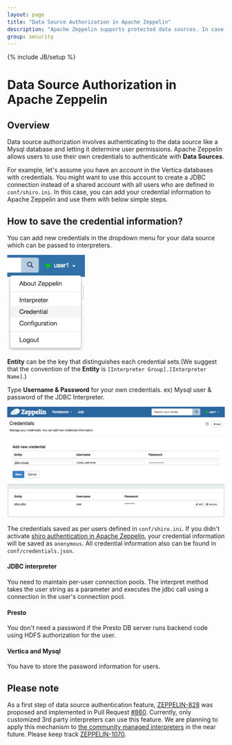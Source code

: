 ```yaml
---
layout: page
title: "Data Source Authorization in Apache Zeppelin"
description: "Apache Zeppelin supports protected data sources. In case of a MySql database, every users can set up their own credentials to access it."
group: security
---
```

<!--
Licensed under the Apache License, Version 2.0 (the "License");
you may not use this file except in compliance with the License.
You may obtain a copy of the License at

http://www.apache.org/licenses/LICENSE-2.0

Unless required by applicable law or agreed to in writing, software
distributed under the License is distributed on an "AS IS" BASIS,
WITHOUT WARRANTIES OR CONDITIONS OF ANY KIND, either express or implied.
See the License for the specific language governing permissions and
limitations under the License.
-->
{% include JB/setup %}

# Data Source Authorization in Apache Zeppelin

<div id="toc"></div>

## Overview

Data source authorization involves authenticating to the data source like a Mysql database and letting it determine user permissions.
Apache Zeppelin allows users to use their own credentials to authenticate with **Data Sources**.

For example, let's assume you have an account in the Vertica databases with credentials. 
You might want to use this account to create a JDBC connection instead of a shared account with all users who are defined in `conf/shiro.ini`. 
In this case, you can add your credential information to Apache Zeppelin and use them with below simple steps.  

## How to save the credential information?
You can add new credentials in the dropdown menu for your data source which can be passed to interpreters. 

<img class="img-responsive" src="../assets/themes/zeppelin/img/docs-img/credential_tab.png" width="180px"/>

**Entity** can be the key that distinguishes each credential sets.(We suggest that the convention of the **Entity** is `[Interpreter Group].[Interpreter Name]`.)

Type **Username & Password** for your own credentials. ex) Mysql user & password of the JDBC Interpreter.

<img class="img-responsive" src="../assets/themes/zeppelin/img/docs-img/add_credential.png" />

The credentials saved as per users defined in `conf/shiro.ini`.
If you didn't activate [shiro authentication in Apache Zeppelin](./shiroauthentication.html), your credential information will be saved as `anonymous`.
All credential information also can be found in `conf/credentials.json`. 

#### JDBC interpreter
You need to maintain per-user connection pools.
The interpret method takes the user string as a parameter and executes the jdbc call using a connection in the user's connection pool.

#### Presto 
You don't need a password if the Presto DB server runs backend code using HDFS authorization for the user.

#### Vertica and Mysql 
You have to store the password information for users.

## Please note
As a first step of data source authentication feature, [ZEPPELIN-828](https://issues.apache.org/jira/browse/ZEPPELIN-828) was proposed and implemented in Pull Request [#860](https://github.com/apache/zeppelin/pull/860).
Currently, only customized 3rd party interpreters can use this feature. We are planning to apply this mechanism to [the community managed interpreters](../manual/interpreterinstallation.html#available-community-managed-interpreters) in the near future. 
Please keep track [ZEPPELIN-1070](https://issues.apache.org/jira/browse/ZEPPELIN-1070). 
